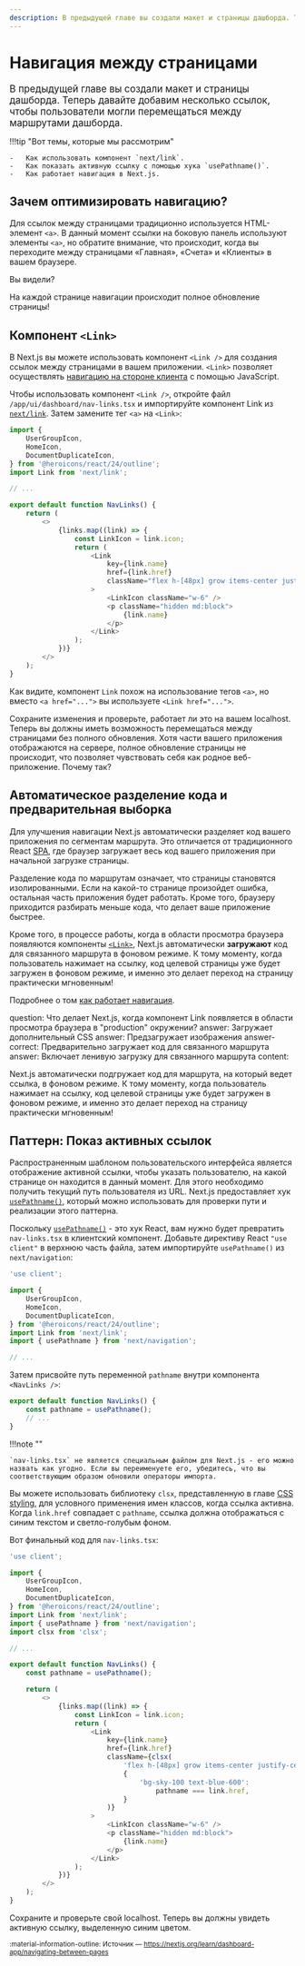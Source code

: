 ```yaml
---
description: В предыдущей главе вы создали макет и страницы дашборда. Теперь давайте добавим несколько ссылок, чтобы пользователи могли перемещаться между маршрутами дашборда.
---
```


# Навигация между страницами

<big>В предыдущей главе вы создали макет и страницы дашборда. Теперь давайте добавим несколько ссылок, чтобы пользователи могли перемещаться между маршрутами дашборда.</big>

!!!tip "Вот темы, которые мы рассмотрим"

    -   Как использовать компонент `next/link`.
    -   Как показать активную ссылку с помощью хука `usePathname()`.
    -   Как работает навигация в Next.js.

## Зачем оптимизировать навигацию?

Для ссылок между страницами традиционно используется HTML-элемент `<a>`. В данный момент ссылки на боковую панель используют элементы `<a>`, но обратите внимание, что происходит, когда вы переходите между страницами «Главная», «Счета» и «Клиенты» в вашем браузере.

Вы видели?

На каждой странице навигации происходит полное обновление страницы!

## Компонент `<Link>`

В Next.js вы можете использовать компонент `<Link />` для создания ссылок между страницами в вашем приложении. `<Link>` позволяет осуществлять [навигацию на стороне клиента](https://nextjs.org/docs/app/building-your-application/routing/linking-and-navigating#how-routing-and-navigation-works) с помощью JavaScript.

Чтобы использовать компонент `<Link />`, откройте файл `/app/ui/dashboard/nav-links.tsx` и импортируйте компонент Link из [`next/link`](https://nextjs.org/docs/app/api-reference/components/link). Затем замените тег `<a>` на `<Link>`:

```ts title="/app/ui/dashboard/nav-links.tsx" hl_lines="6 16 25"
import {
    UserGroupIcon,
    HomeIcon,
    DocumentDuplicateIcon,
} from '@heroicons/react/24/outline';
import Link from 'next/link';

// ...

export default function NavLinks() {
    return (
        <>
            {links.map((link) => {
                const LinkIcon = link.icon;
                return (
                    <Link
                        key={link.name}
                        href={link.href}
                        className="flex h-[48px] grow items-center justify-center gap-2 rounded-md bg-gray-50 p-3 text-sm font-medium hover:bg-sky-100 hover:text-blue-600 md:flex-none md:justify-start md:p-2 md:px-3"
                    >
                        <LinkIcon className="w-6" />
                        <p className="hidden md:block">
                            {link.name}
                        </p>
                    </Link>
                );
            })}
        </>
    );
}
```

Как видите, компонент `Link` похож на использование тегов `<a>`, но вместо `<a href="...">` вы используете `<Link href="...">`.

Сохраните изменения и проверьте, работает ли это на вашем localhost. Теперь вы должны иметь возможность перемещаться между страницами без полного обновления. Хотя части вашего приложения отображаются на сервере, полное обновление страницы не происходит, что позволяет чувствовать себя как родное веб-приложение. Почему так?

## Автоматическое разделение кода и предварительная выборка

Для улучшения навигации Next.js автоматически разделяет код вашего приложения по сегментам маршрута. Это отличается от традиционного React [SPA](https://nextjs.org/docs/app/building-your-application/upgrading/single-page-applications), где браузер загружает весь код вашего приложения при начальной загрузке страницы.

Разделение кода по маршрутам означает, что страницы становятся изолированными. Если на какой-то странице произойдет ошибка, остальная часть приложения будет работать. Кроме того, браузеру приходится разбирать меньше кода, что делает ваше приложение быстрее.

Кроме того, в процессе работы, когда в области просмотра браузера появляются компоненты [`<Link>`](https://nextjs.org/docs/api-reference/next/link), Next.js автоматически **загружают** код для связанного маршрута в фоновом режиме. К тому моменту, когда пользователь нажимает на ссылку, код целевой страницы уже будет загружен в фоновом режиме, и именно это делает переход на страницу практически мгновенным!

Подробнее о том [как работает навигация](https://nextjs.org/docs/app/building-your-application/routing/linking-and-navigating#how-routing-and-navigation-works).

<?quiz?>

question: Что делает Next.js, когда компонент Link появляется в области просмотра браузера в "production" окружении?
answer: Загружает дополнительный CSS
answer: Предзагружает изображения
answer-correct: Предварительно загружает код для связанного маршрута
answer: Включает ленивую загрузку для связанного маршрута
content:

<p>Next.js автоматически подгружает код для маршрута, на который ведет ссылка, в фоновом режиме. К тому моменту, когда пользователь нажимает на ссылку, код целевой страницы уже будет загружен в фоновом режиме, и именно это делает переход на страницу практически мгновенным!</p>
<?/quiz?>

## Паттерн: Показ активных ссылок

Распространенным шаблоном пользовательского интерфейса является отображение активной ссылки, чтобы указать пользователю, на какой странице он находится в данный момент. Для этого необходимо получить текущий путь пользователя из URL. Next.js предоставляет хук [`usePathname()`](https://nextjs.org/docs/app/api-reference/functions/use-pathname), который можно использовать для проверки пути и реализации этого паттерна.

Поскольку [`usePathname()`](https://nextjs.org/docs/app/api-reference/functions/use-pathname) - это хук React, вам нужно будет превратить `nav-links.tsx` в клиентский компонент. Добавьте директиву React `"use client"` в верхнюю часть файла, затем импортируйте `usePathname()` из `next/navigation`:

```ts title="/app/ui/dashboard/nav-links.tsx" hl_lines="1 9"
'use client';

import {
    UserGroupIcon,
    HomeIcon,
    DocumentDuplicateIcon,
} from '@heroicons/react/24/outline';
import Link from 'next/link';
import { usePathname } from 'next/navigation';

// ...
```

Затем присвойте путь переменной `pathname` внутри компонента `<NavLinks />`:

```ts title="/app/ui/dashboard/nav-links.tsx" hl_lines="2"
export default function NavLinks() {
    const pathname = usePathname();
    // ...
}
```

!!!note ""

    `nav-links.tsx` не является специальным файлом для Next.js - его можно назвать как угодно. Если вы переименуете его, убедитесь, что вы соответствующим образом обновили операторы импорта.

Вы можете использовать библиотеку `clsx`, представленную в главе [CSS styling](./css-styling.md), для условного применения имен классов, когда ссылка активна. Когда `link.href` совпадает с `pathname`, ссылка должна отображаться с синим текстом и светло-голубым фоном.

Вот финальный код для `nav-links.tsx`:

```ts title="/app/ui/dashboard/nav-links.tsx" hl_lines="10 25-30"
'use client';

import {
    UserGroupIcon,
    HomeIcon,
    DocumentDuplicateIcon,
} from '@heroicons/react/24/outline';
import Link from 'next/link';
import { usePathname } from 'next/navigation';
import clsx from 'clsx';

// ...

export default function NavLinks() {
    const pathname = usePathname();

    return (
        <>
            {links.map((link) => {
                const LinkIcon = link.icon;
                return (
                    <Link
                        key={link.name}
                        href={link.href}
                        className={clsx(
                            'flex h-[48px] grow items-center justify-center gap-2 rounded-md bg-gray-50 p-3 text-sm font-medium hover:bg-sky-100 hover:text-blue-600 md:flex-none md:justify-start md:p-2 md:px-3',
                            {
                                'bg-sky-100 text-blue-600':
                                    pathname === link.href,
                            }
                        )}
                    >
                        <LinkIcon className="w-6" />
                        <p className="hidden md:block">
                            {link.name}
                        </p>
                    </Link>
                );
            })}
        </>
    );
}
```

Сохраните и проверьте свой localhost. Теперь вы должны увидеть активную ссылку, выделенную синим цветом.

<small>:material-information-outline: Источник &mdash; <https://nextjs.org/learn/dashboard-app/navigating-between-pages></small>
